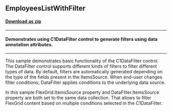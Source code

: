 ## EmployeesListWithFilter
#### [Download as zip](https://grapecity.github.io/DownGit/#/home?url=https://github.com/GrapeCity/ComponentOne-WPF-Samples/tree/master/NET_4.6.2/C1.WPF.DataFilter/CS/EmployeesListWithFilter)
____
#### Demonstrates using C1DataFilter control to generate filters using data annotation attributes.
____
This sample demonstrates basic functionality of the C1DataFilter control. 
The DataFilter control supports different kinds of filters to filter different types of data.
By default, filters are automatically generated depending on the type of the fields present in the ItemsSource.
When end-user changes filter conditions, DataFilter applies conditions to the underlying data source.

In this sample FlexGrid.ItemsSource property and DataFilter.ItemsSource property are both set to the same data collection. 
That allows to filter FlexGrid content based on multiple conditions selected in the C1DataFilter. 
